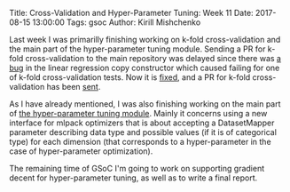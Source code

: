 Title: Cross-Validation and Hyper-Parameter Tuning: Week 11
Date: 2017-08-15 13:00:00
Tags: gsoc
Author: Kirill Mishchenko

Last week I was primarilly finishing working on k-fold cross-validation and the
main part of the hyper-parameter tuning module. Sending a PR for k-fold
cross-validation to the main repository was delayed since there was [a
bug](https://github.com/mlpack/mlpack/issues/1086) in the linear regression copy
constructor which caused failing for one of k-fold cross-validation tests. Now
it is [fixed](https://github.com/mlpack/mlpack/pull/1089), and a PR for k-fold
cross-validation has been [sent](https://github.com/mlpack/mlpack/pull/1095).

As I have already mentioned, I was also finishing working on the main part of
[the hyper-parameter tuning module](https://github.com/micyril/mlpack/pull/2).
Mainly it concerns using a new interface for mlpack optimizers that is about
accepting a DatasetMapper parameter describing data type and possible values (if
it is of categorical type) for each dimension (that corresponds to a
hyper-parameter in the case of hyper-parameter optimization).

The remaining time of GSoC I'm going to work on supporting gradient decent for
hyper-parameter tuning, as well as to write a final report.
